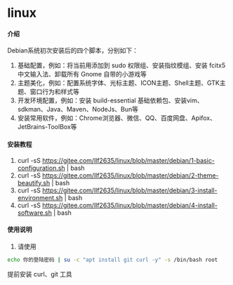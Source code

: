# linux

#### 介绍
Debian系统初次安装后的四个脚本，分别如下：
1.  基础配置，例如：将当前用添加到 sudo 权限组、安装指纹模组、安装 fcitx5 中文输入法、卸载所有 Gnome 自带的小游戏等
2.  主题美化，例如：配置系统字体、光标主题、ICON主题、Shell主题、GTK主题、窗口行为和样式等
3.  开发环境配置，例如：安装 build-essential 基础依赖包、安装vim、sdkman、Java、Maven、NodeJs、Bun等
4.  安装常用软件，例如：Chrome浏览器、微信、QQ、百度网盘、Apifox、JetBrains-ToolBox等

#### 安装教程

1.  curl -sS https://gitee.com/llf2635/linux/blob/master/debian/1-basic-configuration.sh | bash
2.  curl -sS https://gitee.com/llf2635/linux/blob/master/debian/2-theme-beautify.sh | bash
3.  curl -sS https://gitee.com/llf2635/linux/blob/master/debian/3-install-environment.sh | bash
4.  curl -sS https://gitee.com/llf2635/linux/blob/master/debian/4-install-software.sh | bash

#### 使用说明
1.  请使用  
```bash
echo 你的登陆密码 | su -c "apt install git curl -y" -s /bin/bash root  
```
提前安装 curl、git 工具

